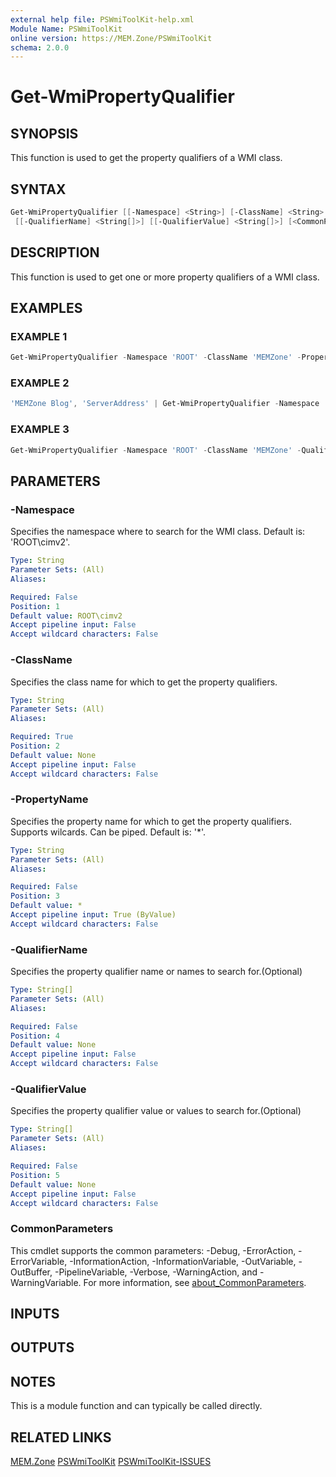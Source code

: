 ```yaml
---
external help file: PSWmiToolKit-help.xml
Module Name: PSWmiToolKit
online version: https://MEM.Zone/PSWmiToolKit
schema: 2.0.0
---
```


# Get-WmiPropertyQualifier

## SYNOPSIS

This function is used to get the property qualifiers of a WMI class.

## SYNTAX

```powershell
Get-WmiPropertyQualifier [[-Namespace] <String>] [-ClassName] <String> [[-PropertyName] <String>]
 [[-QualifierName] <String[]>] [[-QualifierValue] <String[]>] [<CommonParameters>]
```

## DESCRIPTION

This function is used to get one or more property qualifiers of a WMI class.

## EXAMPLES

### EXAMPLE 1

```powershell
Get-WmiPropertyQualifier -Namespace 'ROOT' -ClassName 'MEMZone' -PropertyName 'MEM.Zone Blog'
```

### EXAMPLE 2

```powershell
'MEMZone Blog', 'ServerAddress' | Get-WmiPropertyQualifier -Namespace 'ROOT' -ClassName 'MEMZone'
```

### EXAMPLE 3

```powershell
Get-WmiPropertyQualifier -Namespace 'ROOT' -ClassName 'MEMZone' -QualifierName 'key','Description'
```

## PARAMETERS

### -Namespace

Specifies the namespace where to search for the WMI class.
Default is: 'ROOT\cimv2'.

```yaml
Type: String
Parameter Sets: (All)
Aliases:

Required: False
Position: 1
Default value: ROOT\cimv2
Accept pipeline input: False
Accept wildcard characters: False
```

### -ClassName

Specifies the class name for which to get the property qualifiers.

```yaml
Type: String
Parameter Sets: (All)
Aliases:

Required: True
Position: 2
Default value: None
Accept pipeline input: False
Accept wildcard characters: False
```

### -PropertyName

Specifies the property name for which to get the property qualifiers.
Supports wilcards.
Can be piped.
Default is: '*'.

```yaml
Type: String
Parameter Sets: (All)
Aliases:

Required: False
Position: 3
Default value: *
Accept pipeline input: True (ByValue)
Accept wildcard characters: False
```

### -QualifierName

Specifies the property qualifier name or names to search for.(Optional)

```yaml
Type: String[]
Parameter Sets: (All)
Aliases:

Required: False
Position: 4
Default value: None
Accept pipeline input: False
Accept wildcard characters: False
```

### -QualifierValue

Specifies the property qualifier value or values to search for.(Optional)

```yaml
Type: String[]
Parameter Sets: (All)
Aliases:

Required: False
Position: 5
Default value: None
Accept pipeline input: False
Accept wildcard characters: False
```

### CommonParameters

This cmdlet supports the common parameters: -Debug, -ErrorAction, -ErrorVariable, -InformationAction, -InformationVariable, -OutVariable, -OutBuffer, -PipelineVariable, -Verbose, -WarningAction, and -WarningVariable.
For more information, see [about_CommonParameters](http://go.microsoft.com/fwlink/?LinkID=113216).

## INPUTS

## OUTPUTS

## NOTES

This is a module function and can typically be called directly.

## RELATED LINKS

[MEM.Zone](https://MEM.Zone)
[PSWmiToolKit](https://MEM.Zone/PSWmiToolKit)
[PSWmiToolKit-ISSUES](https://MEM.Zone/PSWmiToolKit-ISSUES)
